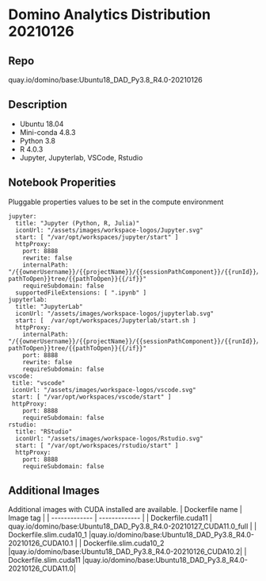 # Domino Analytics Distribution 20210126

## Repo
quay.io/domino/base:Ubuntu18_DAD_Py3.8_R4.0-20210126

## Description
* Ubuntu 18.04
* Mini-conda 4.8.3 
* Python 3.8
* R 4.0.3
* Jupyter, Jupyterlab, VSCode, Rstudio

## Notebook Properities

Pluggable properties values to be set in the compute environment
```
jupyter:
  title: "Jupyter (Python, R, Julia)"
  iconUrl: "/assets/images/workspace-logos/Jupyter.svg"
  start: [ "/var/opt/workspaces/jupyter/start" ]
  httpProxy:
    port: 8888
    rewrite: false
    internalPath: "/{{ownerUsername}}/{{projectName}}/{{sessionPathComponent}}/{{runId}}/{{#if pathToOpen}}tree/{{pathToOpen}}{{/if}}"
    requireSubdomain: false
  supportedFileExtensions: [ ".ipynb" ]
jupyterlab:
  title: "JupyterLab"
  iconUrl: "/assets/images/workspace-logos/jupyterlab.svg"
  start: [  /var/opt/workspaces/Jupyterlab/start.sh ]
  httpProxy:
    internalPath: "/{{ownerUsername}}/{{projectName}}/{{sessionPathComponent}}/{{runId}}/{{#if pathToOpen}}tree/{{pathToOpen}}{{/if}}"
    port: 8888
    rewrite: false
    requireSubdomain: false
vscode:
 title: "vscode"
 iconUrl: "/assets/images/workspace-logos/vscode.svg"
 start: [ "/var/opt/workspaces/vscode/start" ]
 httpProxy:
    port: 8888
    requireSubdomain: false
rstudio:
  title: "RStudio"
  iconUrl: "/assets/images/workspace-logos/Rstudio.svg"
  start: [ "/var/opt/workspaces/rstudio/start" ]
  httpProxy:
    port: 8888
    requireSubdomain: false
```

## Additional Images
Additional images with CUDA installed are available.
| Dockerfile name  | Image tag |
| ------------- | ------------- |
| Dockerfile.cuda11  | quay.io/domino/base:Ubuntu18_DAD_Py3.8_R4.0-20210127_CUDA11.0_full  |
| Dockerfile.slim.cuda10_1  |quay.io/domino/base:Ubuntu18_DAD_Py3.8_R4.0-20210126_CUDA10.1   |
| Dockerfile.slim.cuda10_2 |quay.io/domino/base:Ubuntu18_DAD_Py3.8_R4.0-20210126_CUDA10.2|
| Dockerfile.slim.cuda11 |quay.io/domino/base:Ubuntu18_DAD_Py3.8_R4.0-20210126_CUDA11.0|
